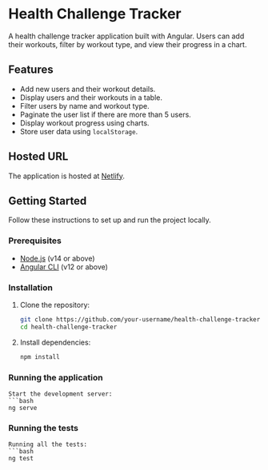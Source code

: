 # Health Challenge Tracker

A health challenge tracker application built with Angular. Users can add their workouts, filter by workout type, and view their progress in a chart.

## Features

- Add new users and their workout details.
- Display users and their workouts in a table.
- Filter users by name and workout type.
- Paginate the user list if there are more than 5 users.
- Display workout progress using charts.
- Store user data using `localStorage`.

## Hosted URL

The application is hosted at [Netlify](https://health-challenge-tracker.netlify.app/).

## Getting Started

Follow these instructions to set up and run the project locally.

### Prerequisites

- [Node.js](https://nodejs.org/en/download/) (v14 or above)
- [Angular CLI](https://angular.io/cli) (v12 or above)

### Installation

1. Clone the repository:

   ```bash
   git clone https://github.com/your-username/health-challenge-tracker.git
   cd health-challenge-tracker

2. Install dependencies:

    ```bash
    npm install

### Running the application

    Start the development server:
    ```bash
    ng serve

### Running the tests

    Running all the tests:
    ```bash
    ng test
